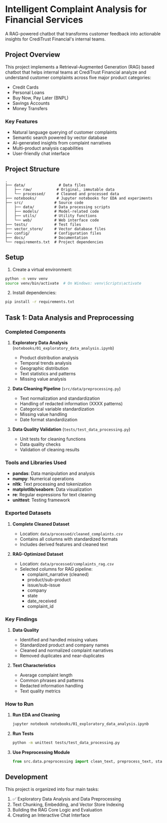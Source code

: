 # Intelligent Complaint Analysis for Financial Services

A RAG-powered chatbot that transforms customer feedback into actionable insights for CrediTrust Financial's internal teams.

## Project Overview

This project implements a Retrieval-Augmented Generation (RAG) based chatbot that helps internal teams at CrediTrust Financial analyze and understand customer complaints across five major product categories:

- Credit Cards
- Personal Loans
- Buy Now, Pay Later (BNPL)
- Savings Accounts
- Money Transfers

### Key Features

- Natural language querying of customer complaints
- Semantic search powered by vector database
- AI-generated insights from complaint narratives
- Multi-product analysis capabilities
- User-friendly chat interface

## Project Structure

```
.
├── data/               # Data files
│   ├── raw/           # Original, immutable data
│   └── processed/     # Cleaned and processed data
├── notebooks/         # Jupyter notebooks for EDA and experiments
├── src/              # Source code
│   ├── data/         # Data processing scripts
│   ├── models/       # Model-related code
│   ├── utils/        # Utility functions
│   └── web/          # Web interface code
├── tests/            # Test files
├── vector_store/     # Vector database files
├── config/           # Configuration files
├── docs/             # Documentation
└── requirements.txt  # Project dependencies
```

## Setup

1. Create a virtual environment:

```bash
python -m venv venv
source venv/bin/activate  # On Windows: venv\Scripts\activate
```

2. Install dependencies:

```bash
pip install -r requirements.txt
```

## Task 1: Data Analysis and Preprocessing

### Completed Components

1. **Exploratory Data Analysis** (`notebooks/01_exploratory_data_analysis.ipynb`)

   - Product distribution analysis
   - Temporal trends analysis
   - Geographic distribution
   - Text statistics and patterns
   - Missing value analysis

2. **Data Cleaning Pipeline** (`src/data/preprocessing.py`)

   - Text normalization and standardization
   - Handling of redacted information (XXXX patterns)
   - Categorical variable standardization
   - Missing value handling
   - Date format standardization

3. **Data Quality Validation** (`tests/test_data_processing.py`)
   - Unit tests for cleaning functions
   - Data quality checks
   - Validation of cleaning results

### Tools and Libraries Used

- **pandas**: Data manipulation and analysis
- **numpy**: Numerical operations
- **nltk**: Text processing and tokenization
- **matplotlib/seaborn**: Data visualization
- **re**: Regular expressions for text cleaning
- **unittest**: Testing framework

### Exported Datasets

1. **Complete Cleaned Dataset**

   - Location: `data/processed/cleaned_complaints.csv`
   - Contains all columns with standardized formats
   - Includes derived features and cleaned text

2. **RAG-Optimized Dataset**
   - Location: `data/processed/complaints_rag.csv`
   - Selected columns for RAG pipeline:
     - complaint_narrative (cleaned)
     - product/sub-product
     - issue/sub-issue
     - company
     - state
     - date_received
     - complaint_id

### Key Findings

1. **Data Quality**

   - Identified and handled missing values
   - Standardized product and company names
   - Cleaned and normalized complaint narratives
   - Removed duplicates and near-duplicates

2. **Text Characteristics**
   - Average complaint length
   - Common phrases and patterns
   - Redacted information handling
   - Text quality metrics

### How to Run

1. **Run EDA and Cleaning**

   ```bash
   jupyter notebook notebooks/01_exploratory_data_analysis.ipynb
   ```

2. **Run Tests**

   ```bash
   python -m unittest tests/test_data_processing.py
   ```

3. **Use Preprocessing Module**
   ```python
   from src.data.preprocessing import clean_text, preprocess_text, standardize_categories
   ```

## Development

This project is organized into four main tasks:

1. ✅ Exploratory Data Analysis and Data Preprocessing
2. Text Chunking, Embedding, and Vector Store Indexing
3. Building the RAG Core Logic and Evaluation
4. Creating an Interactive Chat Interface
